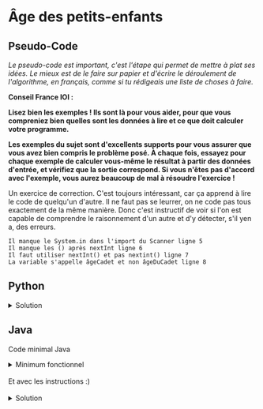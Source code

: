 # Âge des petits-enfants

## Pseudo-Code

_Le pseudo-code est important, c'est l'étape qui permet de mettre à plat ses idées. Le mieux est de le faire sur papier et d'écrire le déroulement de l'algorithme, en français, comme si tu rédigeais une liste de choses à faire._

**Conseil France IOI :**

**Lisez bien les exemples ! Ils sont là pour vous aider, pour que vous compreniez bien quelles sont les données à lire et ce que doit calculer votre programme.**

**Les exemples du sujet sont d'excellents supports pour vous assurer que vous avez bien compris le problème posé. À chaque fois, essayez pour chaque exemple de calculer vous-même le résultat à partir des données d'entrée, et vérifiez que la sortie correspond. Si vous n'êtes pas d'accord avec l'exemple, vous aurez beaucoup de mal à résoudre l'exercice !**

Un exercice de correction. C'est toujours intéressant, car ça apprend à lire le code de quelqu'un d'autre. Il ne faut pas se leurrer, on ne code pas tous exactement de la même manière. Donc c'est instructif de voir si l'on est capable de comprendre le raisonnement d'un autre et d'y détecter, s'il yen a, des erreurs.

```
Il manque le System.in dans l'import du Scanner ligne 5
Il manque les () après nextInt ligne 6
Il faut utiliser nextInt() et pas nextint() ligne 7
La variable s'appelle âgeCadet et non âgeDuCadet ligne 8
```

## Python

<details>
  <summary>Solution</summary>

```Python
âgeCadet = int(input())
âgeAîné = int(input())
différence = âgeAîné - âgeCadet
print(différence)
```

</details>

## Java

Code minimal Java

<details>
  <summary>Minimum fonctionnel</summary>

```Java
  class Main {
    public static void main(String[] args) {
      // ton code ici
    }
  }
```

</details>

</br>
Et avec les instructions :)
</br>
</br>

<details>
  <summary>Solution</summary>


```Java
import algorea.Scanner;
 
class Main {
   static Scanner entrée = new Scanner(System.in);
   public static void main(String[] args) {
      int âgeCadet = entrée.nextInt();
      int âgeAîné = entrée.nextInt();
      int différence = âgeAîné - âgeCadet;
      System.out.println(différence);
   }
}
```

</details>
